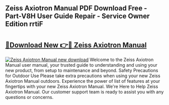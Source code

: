 ## Zeiss Axiotron Manual PDF Download Free - Part-V8H User Guide Repair - Service Owner Edition rrtiF

# <h2><a href="http://bc78330.oget.top/?id=Zeiss+Axiotron+Manual">🔗Download New 👉🔴 Zeiss Axiotron Manual</a></h2>

[![Zeiss Axiotron Manual new download](https://i.imgur.com/5g1atiW.png)](http://bc78330.oget.top/?id=Zeiss+Axiotron+Manual)
Welcome to the Zeiss Axiotron Manual user manual, your trusted guide to understanding and using your new product, from setup to maintenance and beyond. Safety Precautions for Outdoor Use Please take extra precautions when using your new Zeiss Axiotron Manual outdoors. Experience the power of list of features at your fingertips with your new Zeiss Axiotron Manual. We're Here to Help Zeiss Axiotron Manual. Our customer support team is ready to assist you with any questions or concerns.

